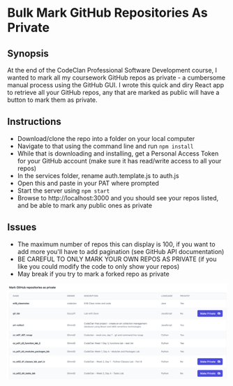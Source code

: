 # Bulk Mark GitHub Repositories As Private

## Synopsis

At the end of the CodeClan Professional Software Development course, I wanted to mark all my coursework GitHub repos as private - a cumbersome manual process using the GitHub GUI. I wrote this quick and diry React app to retrieve all your GitHub repos, any that are marked as public will have a button to mark them as private.

## Instructions

- Download/clone the repo into a folder on your local computer
- Navigate to that using the command line and run `npm install`
- While that is downloading and installing, get a Personal Access Token for your GitHub account (make sure it has read/write access to all your repos)
- In the services folder, rename auth.template.js to auth.js
- Open this and paste in your PAT where prompted
- Start the server using `npm start`
- Browse to http://localhost:3000 and you should see your repos listed, and be able to mark any public ones as private

## Issues
- The maximum number of repos this can display is 100, if you want to add more you'll have to add pagination (see GitHub API documentation)
- BE CAREFUL TO ONLY MARK YOUR OWN REPOS AS PRIVATE (if you like you could modify the code to only show your repos)
- May break if you try to mark a forked repo as private

![github-private](./readme_images/app_screenshot.png)
